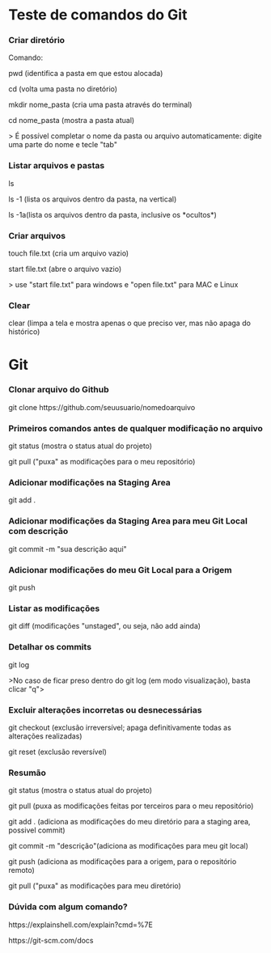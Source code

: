 # Teste de comandos do Git
### Criar diretório
<p>Comando:</p>
<p>pwd (identifica a pasta em que estou alocada) </p>
<p>cd (volta uma pasta no diretório)</p>
<p>mkdir nome_pasta (cria uma pasta através do terminal)</p>
<p>cd nome_pasta (mostra a pasta atual)</p>
> É possível completar o nome da pasta ou arquivo automaticamente: digite uma parte do nome e tecle "tab"

### Listar arquivos e pastas
<p>ls</p>
<p>ls -1 (lista os arquivos dentro da pasta, na vertical)</p>
<p>ls -1a(lista os arquivos dentro da pasta, inclusive os *ocultos*)</p>

### Criar arquivos
<p>touch file.txt (cria um arquivo vazio)</p>
<p>start file.txt (abre o arquivo vazio)</p>
> use "start file.txt" para windows e "open file.txt" para MAC e Linux

### Clear
<p>clear (limpa a tela e mostra apenas o que preciso ver, mas não apaga do histórico)</p>


# Git
### Clonar arquivo do Github
<p>git clone https://github.com/seuusuario/nomedoarquivo</p>

### Primeiros comandos antes de qualquer modificação no arquivo
<p> git status (mostra o status atual do projeto)</p>
<p> git pull ("puxa" as modificações para o meu repositório) </p>

### Adicionar modificações na Staging Area
<p> git add . </p>

### Adicionar modificações da Staging Area para meu Git Local com descrição
<p> git commit -m "sua descrição aqui" </p>

### Adicionar modificações do meu Git Local para a Origem
<p> git push </p>

### Listar as modificações
<p> git diff (modificações "unstaged", ou seja, não add ainda) <p>

### Detalhar os commits
<p>git log </p>
>No caso de ficar preso dentro do git log (em modo visualização), basta clicar "q"> 

### Excluir alterações incorretas ou desnecessárias
<p>git checkout (exclusão irreversível; apaga definitivamente todas as alterações realizadas)</p>
<p>git reset (exclusão reversível)</p>

### Resumão
<p>git status (mostra o status atual do projeto)</p>
<p>git pull (puxa as modificações feitas por terceiros para o meu repositório)</p>
<p>git add . (adiciona as modificações do meu diretório para a staging area, possivel commit)</p>
<p>git commit -m "descrição"(adiciona as modificações para meu git local)</p>
<p>git push (adiciona as modificações para a origem, para o repositório remoto)</p>
<p>git pull ("puxa" as modificações para meu diretório)</p>

### Dúvida com algum comando?
<p>https://explainshell.com/explain?cmd=%7E</p>
<p>https://git-scm.com/docs</p>




